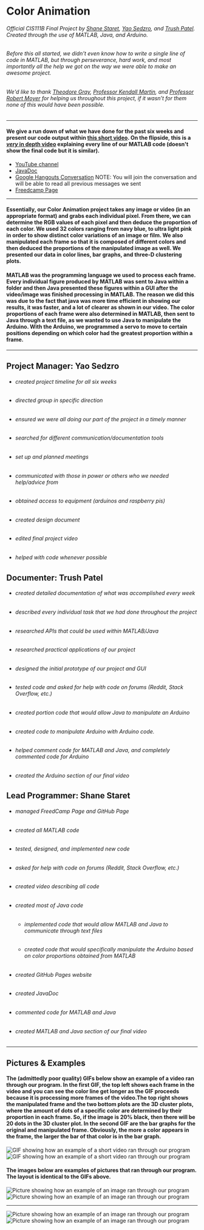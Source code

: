 # Color Animation
###### Official CIS111B Final Project by [Shane Staret](https://github.com/SStaret43), [Yao Sedzro](https://github.com/Yensedzro), and [Trush Patel](https://github.com/trushpatel1997). Created through the use of MATLAB, Java, and Arduino.

###### Before this all started, we didn’t even know how to write a single line of code in MATLAB, but through perseverance, hard work, and most importantly all the help we got on the way we were able to make an awesome project.
###### *We'd like to thank [Theodore Gray](http://home.theodoregray.com/), [Professor Kendall Martin](http://lelejiktenkye.blogspot.com/), and [Professor Robert Moyer](http://faculty.mc3.edu/rmoyer/) for helping us throughout this project, if it wasn’t for them none of this would have been possible.*
________________________________________________________________________________________________________________________________

#### We give a run down of what we have done for the past six weeks and present our code output within [this short video](https://www.youtube.com/watch?v=CgzbIqppAzo). On the flipside, this is a [*very* in depth video](https://www.youtube.com/watch?v=NfeG2EDdjmE) explaining every line of our MATLAB code (doesn't show the final code but it is similar). 
* [YouTube channel](https://www.youtube.com/channel/UCmQA16swmtPa29pRo9YtRTA)
* [JavaDoc](https://sstaret43.github.io/ColorAnimation/)
* [Google Hangouts Conversation](https://hangouts.google.com/group/vYaHYCTixmCaNGMp1) NOTE: You will join the conversation and will be able to read all previous messages we sent
* [Freedcamp Page](https://freedcamp.com/CIS_111B_Final_Proje_sX0/A_Project_IzH/todos)
________________________________________________________________________________________________________________________________

#### Essentially, our Color Animation project takes any image or video (in an appropriate format) and grabs each individual pixel. From there, we can determine the RGB values of each pixel and then deduce the proportion of each color. We used 32 colors ranging from navy blue, to ultra light pink in order to show distinct color variations of an image or film. We also manipulated each frame so that it is composed of different colors and then deduced the proportions of the manipulated image as well. We presented our data in color lines, bar graphs, and three-D clustering plots.

#### MATLAB was the programming language we used to process each frame. Every individual figure produced by MATLAB was sent to Java within a folder and then Java presented these figures within a GUI after the video/image was finished processing in MATLAB. The reason we did this was due to the fact that java was more time efficient in showing our results, it was faster, and a lot of clearer as shown in our video. The color proportions of each frame were also determined in MATLAB, then sent to Java through a text file, as we wanted to use Java to manipulate the Arduino. With the Arduino, we programmed a servo to move to certain positions depending on which color had the greatest proportion within a frame.
________________________________________________________________________________________________________________________________

## **Project Manager: Yao Sedzro**
   * ###### created project timeline for all six weeks
   * ###### directed group in specific direction
   * ###### ensured we were all doing our part of the project in a timely manner
   * ###### searched for different communication/documentation tools
   * ###### set up and planned meetings
   * ###### communicated with those in power or others who we needed help/advice from
   * ###### obtained access to equipment (arduinos and raspberry pis)
   * ###### created design document
   * ###### edited final project video
   * ###### helped with code whenever possible
   
   
## **Documenter: Trush Patel**
   * ###### created *detailed* documentation of what was accomplished every week
   * ###### described every individual task that we had done throughout the project
   * ###### researched APIs that could be used within MATLAB/Java
   * ###### researched practical applications of our project
   * ###### designed the initial prototype of our project and GUI
   * ###### tested code and asked for help with code on forums (Reddit, Stack Overflow, etc.)
   * ###### created portion code that would allow Java to manipulate an Arduino
   * ###### created code to manipulate Arduino with Arduino code.
   * ###### helped comment code for MATLAB and Java, and completely commented code for Arduino
   * ###### created the Arduino section of our final video
   
   
## **Lead Programmer: Shane Staret**
   * ###### managed FreedCamp Page and GitHub Page
   * ###### created all MATLAB code
   * ###### tested, designed, and implemented new code
   * ###### asked for help with code on forums (Reddit, Stack Overflow, etc.)
   * ###### created video describing all code
   * ###### created most of Java code
     * ###### implemented code that would allow MATLAB and Java to communicate through text files
     * ###### created code that would specifically manipulate the Arduino based on color proportions obtained from MATLAB
   * ###### created GitHub Pages website
   * ###### created JavaDoc
   * ###### commented code for MATLAB and Java
   * ###### created MATLAB and Java section of our final video
________________________________________________________________________________________________________________________________
## **Pictures & Examples**

#### The (admittedly poor quality) GIFs below show an example of a video ran through our program. In the first GIF, the top left shows each frame in the video and you can see the color line get longer as the GIF proceeds because it is processing more frames of the video.The top right shows the manipulated frame and the two bottom plots are the 3D cluster plots, where the amount of dots of a specific color are determined by their proportion in each frame. So, if the image is 20% black, then there will be 20 dots in the 3D cluster plot. In the second GIF are the bar graphs for the original and manipulated frame. Obviously, the more a color appears in the frame, the larger the bar of that color is in the bar graph.
![GIF showing how an example of a short video ran through our program](https://media.giphy.com/media/jyAY8YrPZra2KMnLH3/giphy.gif)
![GIF showing how an example of a short video ran through our program](https://media.giphy.com/media/28aHEsTDXd8mQWKYRM/giphy.gif)

#### The images below are examples of pictures that ran through our program. The layout is identical to the GIFs above.
![Picture showing how an example of an image ran through our program](ExamplePictures/ColorWheel/Frame1Main.png)
![Picture showing how an example of an image ran through our program](ExamplePictures/ColorWheel/Frame1Bars.png)
________________________________________________________________________________________________________________________________
![Picture showing how an example of an image ran through our program](ExamplePictures/Wallpaper/Frame1Main.png)
![Picture showing how an example of an image ran through our program](ExamplePictures/Wallpaper/Frame1Bars.png)
